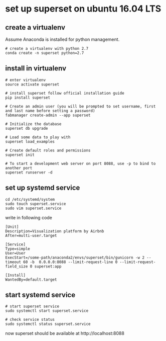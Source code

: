 # set up superset on ubuntu 16.04 LTS

## create a virtualenv

Assume Anaconda is installed for python management.

```
# create a virtualenv with python 2.7
conda create -n superset python=2.7 
```

## install in virtualenv

```
# enter virtualenv
source activate superset

# install superset follow official installation guide
pip install superset

# Create an admin user (you will be prompted to set username, first and last name before setting a password)
fabmanager create-admin --app superset

# Initialize the database
superset db upgrade

# Load some data to play with
superset load_examples

# Create default roles and permissions
superset init

# To start a development web server on port 8088, use -p to bind to another port
superset runserver -d

```

## set up systemd service

```
cd /etc/systemd/system
sudo touch superset.service
sudo vim superset.service
```

write in following code

```
[Unit]
Description=Visualization platform by Airbnb
After=multi-user.target

[Service]
Type=simple
User=User
ExecStart=/some-path/anaconda2/envs/superset/bin/gunicorn -w 2 --timeout 60 -b  0.0.0.0:8088 --limit-request-line 0 --limit-request-field_size 0 superset:app

[Install]
WantedBy=default.target
```

## start systemd service

```
# start superset service
sudo systemctl start superset.service
```

```
# check service status
sudo systemctl status superset.service
```

now superset should be available at http://localhost:8088



